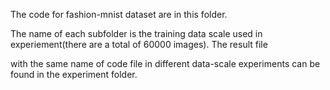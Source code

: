   The code for fashion-mnist dataset are in this folder.

  The name of each subfolder is the training data scale used in experiement(there are a total of 60000 images). The result file

with the same name of code file in different data-scale experiments can be found in the experiment folder.

